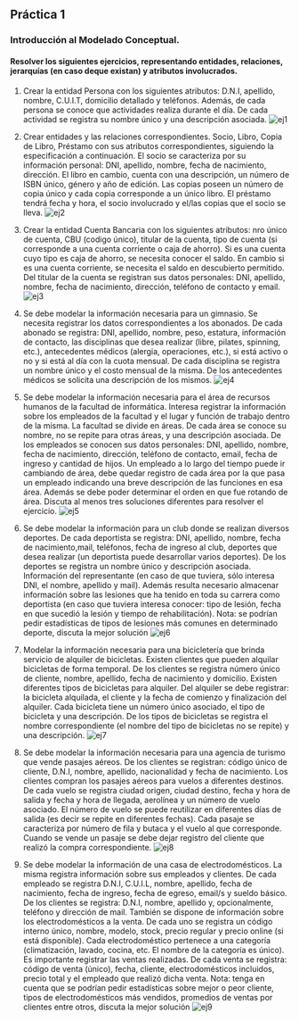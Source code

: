 ## Práctica 1
### Introducción al Modelado Conceptual.

#### Resolver los siguientes ejercicios, representando entidades, relaciones, jerarquías (en caso deque existan) y atributos involucrados.
1. Crear la entidad Persona con los siguientes atributos: D.N.I, apellido, nombre, C.U.I.T, domicilio detallado y teléfonos. Además, de cada persona se conoce que actividades realiza durante el día. De cada actividad se registra su nombre único y una descripción asociada.
![ej1](./1.jpeg)

2. Crear entidades y las relaciones correspondientes. Socio, Libro, Copia de Libro, Préstamo con sus atributos correspondientes, siguiendo la especificación a continuación. El socio se caracteriza por su información personal: DNI, apellido, nombre, fecha de nacimiento, dirección. El libro en cambio, cuenta con una descripción, un número de ISBN único, género y
año de edición. Las copias poseen un número de copia único y cada copia corresponde a un
único libro. El préstamo tendrá fecha y hora, el socio involucrado y el/las copias que el socio se
lleva.
![ej2](./2.jpeg)

3. Crear la entidad Cuenta Bancaria con los siguientes atributos: nro único de cuenta,
CBU (codigo único), titular de la cuenta, tipo de cuenta (si corresponde a una cuenta corriente
o caja de ahorro). Si es una cuenta cuyo tipo es caja de ahorro, se necesita conocer el saldo.
En cambio si es una cuenta corriente, se necesita el saldo en descubierto permitido. Del titular
de la cuenta se registran sus datos personales: DNI, apellido, nombre, fecha de nacimiento,
dirección, teléfono de contacto y email.
![ej3](./3.jpeg)

4. Se debe modelar la información necesaria para un gimnasio. Se necesita registrar los
datos correspondientes a los abonados. De cada abonado se registra: DNI, apellido, nombre,
peso, estatura, información de contacto, las disciplinas que desea realizar (libre, pilates,
spinning, etc.), antecedentes médicos (alergia, operaciones, etc.), si está activo o no y si está
al día con la cuota mensual. De cada disciplina se registra un nombre único y el costo mensual
de la misma. De los antecedentes médicos se solicita una descripción de los mismos.
![ej4](./4.jpeg)

5. Se debe modelar la información necesaria para el área de recursos humanos de la
facultad de informática. Interesa registrar la información sobre los empleados de la facultad y el
lugar y función de trabajo dentro de la misma. La facultad se divide en áreas. De cada área se
conoce su nombre, no se repite para otras áreas, y una descripción asociada. De los
empleados se conocen sus datos personales: DNI, apellido, nombre, fecha de nacimiento,
dirección, teléfono de contacto, email, fecha de ingreso y cantidad de hijos. Un empleado a lo
largo del tiempo puede ir cambiando de área, debe quedar registro de cada área por la que
pasa un empleado indicando una breve descripción de las funciones en esa área. Además se
debe poder determinar el orden en que fue rotando de área. Discuta al menos tres
soluciones diferentes para resolver el ejercicio.
![ej5](./5.jpeg)

6. Se debe modelar la información para un club donde se realizan diversos deportes. De
cada deportista se registra: DNI, apellido, nombre, fecha de nacimiento,mail, teléfonos, fecha
de ingreso al club, deportes que desea realizar (un deportista puede desarrollar varios
deportes). De los deportes se registra un nombre único y descripción asociada. Información del
representante (en caso de que tuviera, sólo interesa DNI, el nombre, apellido y mail).
Además resulta necesario almacenar información sobre las lesiones que ha tenido en toda su
carrera como deportista (en caso que tuviera interesa conocer: tipo de lesión, fecha en que
sucedió la lesión y tiempo de rehabilitación). Nota: se podrían pedir estadísticas de tipos de
lesiones más comunes en determinado deporte, discuta la mejor solución
![ej6](./6.jpeg)

7. Modelar la información necesaria para una bicicletería que brinda servicio de alquiler de
bicicletas. Existen clientes que pueden alquilar bicicletas de forma temporal. De los clientes se
registra número único de cliente, nombre, apellido, fecha de nacimiento y domicilio. Existen
diferentes tipos de bicicletas para alquiler. Del alquiler se debe registrar: la bicicleta alquilada,
el cliente y la fecha de comienzo y finalización del alquiler. Cada bicicleta tiene un número
único asociado, el tipo de bicicleta y una descripción. De los tipos de bicicletas se registra el
nombre correspondiente (el nombre del tipo de bicicletas no se repite) y una descripción.
![ej7](./7.jpeg)

8. Se debe modelar la información necesaria para una agencia de turismo que vende
pasajes aéreos. De los clientes se registran: código único de cliente, D.N.I, nombre, apellido,
nacionalidad y fecha de nacimiento. Los clientes compran los pasajes aéreos para vuelos a
diferentes destinos. De cada vuelo se registra ciudad origen, ciudad destino, fecha y hora de
salida y fecha y hora de llegada, aerolínea y un número de vuelo asociado. El número de vuelo
se puede reutilizar en diferentes días de salida (es decir se repite en diferentes fechas).
Cada pasaje se caracteriza por número de fila y butaca y el vuelo al que corresponde.
Cuando se vende un pasaje se debe dejar registro del cliente que realizó la compra
correspondiente.
![ej8](./8.jpeg)

9. Se debe modelar la información de una casa de electrodomésticos. La misma registra
información sobre sus empleados y clientes. De cada empleado se registra D.N.I, C.U.I.L,
nombre, apellido, fecha de nacimiento, fecha de ingreso, fecha de egreso, email/s y sueldo
básico. De los clientes se registra: D.N.I, nombre, apellido y, opcionalmente, teléfono y
dirección de mail. También se dispone de información sobre los electrodomésticos a la venta.
De cada uno se registra un código interno único, nombre, modelo, stock, precio regular y
precio online (si está disponible). Cada electrodoméstico pertenece a una categoría
(climatización, lavado, cocina, etc. El nombre de la categoría es único). Es importante registrar
las ventas realizadas. De cada venta se registra: código de venta (único), fecha, cliente,
electrodomésticos incluidos, precio total y el empleado que realizó dicha venta. Nota: tenga en
cuenta que se podrían pedir estadísticas sobre mejor o peor cliente, tipos de
electrodomésticos más vendidos, promedios de ventas por clientes entre otros, discuta
la mejor solución
![ej9](./9.jpeg)
